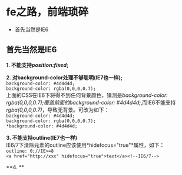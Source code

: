 fe之路，前端琐碎
=================

* 首先当然是IE6


## 首先当然是IE6 ##
**1. 不能支持*position:fixed*;**

**2. 对background-color处理不够聪明(IE7也一样);**    
`background-color: #4d4d4d;`    
`background-color: rgba(0,0,0,0.7);`    
上面的CSS在IE6下将得不到任何背景颜色，猜测是*background-color: rgba(0,0,0,0.7);*覆盖前面的*background-color: #4d4d4d;*,而IE6不能支持*rgba(0,0,0,0.7)*，导致无背景。可改为如下：    
`background-color: #4d4d4d;`    
`background-color: rgba(0,0,0,0.7);`    
`*background-color: #4d4d4d;`

**3. 不能支持outline(IE7也一样)**    
IE6/7下清除元素的outline应该使用*hidefocus="true"*属性，如下：    
`outline: 0;//IE>=8`    
`<a href="http://xxx" hidefocus="true">text</a><!--IE6/7-->`

**4. **
    
    
